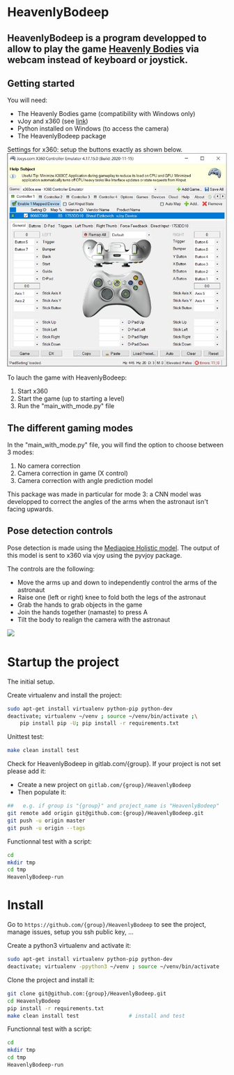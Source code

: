 # HeavenlyBodeep

HeavenlyBodeep is a program developped to allow to play the game [Heavenly Bodies](https://heavenlybodiesgame.com/) via webcam instead of keyboard or joystick.
- 

## Getting started
You will need:
- The Heavenly Bodies game (compatibility with Windows only)
- vJoy and x360 (see [link](https://u.pcloud.link/publink/show?code=kZYDtXVZLL74XzxE9SfoSurJi4PnbJDv2bf7))
- Python installed on Windows (to access the camera)
- The HeavenlyBodeep package

Settings for x360:
setup the buttons exactly as shown below.
![](images_readme/xcontroller_config.JPG)


To lauch the game with HeavenlyBodeep:
1. Start x360
2. Start the game (up to starting a level)
3. Run the "main_with_mode.py" file

## The different gaming modes
In the "main_with_mode.py" file, you will find the option to choose between 3 modes:
1. No camera correction
2. Camera correction in game (X control)
3. Camera correction with angle prediction model

This package was made in particular for mode 3: a CNN model was developped to correct the angles of the arms when the astronaut isn't facing upwards.

## Pose detection controls

Pose detection is made using the [Mediapipe Holistic model](https://google.github.io/mediapipe/solutions/holistic.html). The output of this model is sent to x360 via vjoy using the pyvjoy package.

The controls are the following:
- Move the arms up and down to independently control the arms of the astronaut
- Raise one (left or right) knee to fold both the legs of the astronaut
- Grab the hands to grab objects in the game
- Join the hands together (namaste) to press A
- Tilt the body to realign the camera with the astronaut

![](images_readme/ezgif.com-gif-maker.gif)


# Startup the project

The initial setup.

Create virtualenv and install the project:
```bash
sudo apt-get install virtualenv python-pip python-dev
deactivate; virtualenv ~/venv ; source ~/venv/bin/activate ;\
    pip install pip -U; pip install -r requirements.txt
```

Unittest test:
```bash
make clean install test
```

Check for HeavenlyBodeep in gitlab.com/{group}.
If your project is not set please add it:

- Create a new project on `gitlab.com/{group}/HeavenlyBodeep`
- Then populate it:

```bash
##   e.g. if group is "{group}" and project_name is "HeavenlyBodeep"
git remote add origin git@github.com:{group}/HeavenlyBodeep.git
git push -u origin master
git push -u origin --tags
```

Functionnal test with a script:

```bash
cd
mkdir tmp
cd tmp
HeavenlyBodeep-run
```

# Install

Go to `https://github.com/{group}/HeavenlyBodeep` to see the project, manage issues,
setup you ssh public key, ...

Create a python3 virtualenv and activate it:

```bash
sudo apt-get install virtualenv python-pip python-dev
deactivate; virtualenv -ppython3 ~/venv ; source ~/venv/bin/activate
```

Clone the project and install it:

```bash
git clone git@github.com:{group}/HeavenlyBodeep.git
cd HeavenlyBodeep
pip install -r requirements.txt
make clean install test                # install and test
```
Functionnal test with a script:

```bash
cd
mkdir tmp
cd tmp
HeavenlyBodeep-run
```
